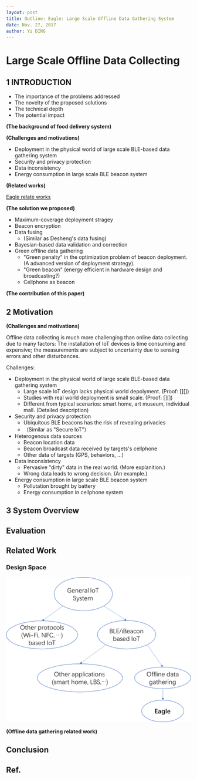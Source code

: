 ```yaml
--- 
layout: post
title: Outline: Eagle: Large Scale Offline Data Gathering System
date: Nov. 27, 2017
author: Yi DING
---
```


[comment]: # (Outline for Offline Data Collecting)

# Large Scale Offline Data Collecting

## 1 INTRODUCTION

* The importance of the problems addressed
* The novelty of the proposed solutions
* The technical depth
* The potential impact

**(The background of food delivery system)**

**(Challenges and motivations)**
* Deployment in the physical world of large scale BLE-based data gathering system
* Security and privacy protection 
* Data inconsistency 
* Energy consumption in large scale BLE beacon system

**(Related works)**

[Eagle relate works](https://github.com/dymodi/dymodi.github.io/blob/master/Research/Literature-Reviews/Eagle-Related-Works.md)

**(The solution we proposed)**

* Maximum-coverage deployment stragey
* Beacon encryption
* Data fusing
    * (Similar as Desheng's data fusing)
* Bayesian-based data validation and correction
* Green offline data gathering
    * "Green penalty" in the optimization problem of beacon deployment. (A advanced version of deployment strategy).
    * "Green beacon" (energy efficient in hardware design and broadcasting?)
    * Cellphone as beacon

**(The contribution of this paper)**

## 2 Motivation
**(Challenges and motivations)**

Offline data collecting is much more challenging than online data collecting due to many factors: The installation of IoT devices is time consuming and expensive; the measurements are subject to uncertainty due to sensing errors and other disturbances.

Challenges:
* Deployment in the physical world of large scale BLE-based data gathering system
    * Large scale IoT design lacks physical world depolyment. (Proof: [][])
    * Studies with real world deployment is small scale. (Proof: [][])
    * Different from typical scenarios: smart home, art museum, individual mall. (Detailed description)
* Security and privacy protection 
    * Ubiquitous BLE beacons has the risk of revealing privacies
    * （Similar as "Secure IoT"）
* Heterogenous data sources
    * Beacon location data
    * Beacon broadcast data received by targets's cellphone
    * Other data of targets (GPS, behaviors, ...)
* Data inconsistency 
    * Pervasive "dirty" data in the real world. (More explanition.)
    * Wrong data leads to wrong decision. (An example.)
* Energy consumption in large scale BLE beacon system
    * Pollutation brought by battery
    * Energy consumption in cellphone system
    

## 3 System Overview


## Evaluation

## Related Work

### Design Space
<p align = "center">
<img src="figures/eagle-design-space.png"  alt="design space">
</p>

**(Offline data gathering related work)**

## Conclusion

## Ref.


